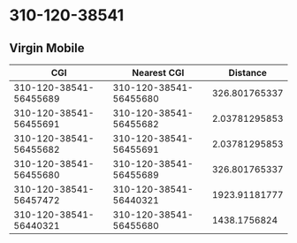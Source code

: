 # 310-120-38541
## Virgin Mobile


| CGI | Nearest CGI | Distance |
|-----|-------------|----------|
| 310-120-38541-56455689 | 310-120-38541-56455680 | 326.801765337 |
| 310-120-38541-56455691 | 310-120-38541-56455682 | 2.03781295853 |
| 310-120-38541-56455682 | 310-120-38541-56455691 | 2.03781295853 |
| 310-120-38541-56455680 | 310-120-38541-56455689 | 326.801765337 |
| 310-120-38541-56457472 | 310-120-38541-56440321 | 1923.91181777 |
| 310-120-38541-56440321 | 310-120-38541-56455680 | 1438.1756824 |
